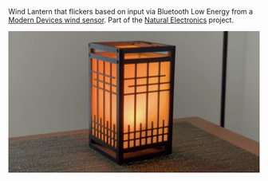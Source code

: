 Wind Lantern that flickers based on input via Bluetooth Low Energy from a [Modern Devices wind sensor](https://moderndevice.com/products/wind-sensor). Part of the [Natural Electronics](https://wabitronics.com) project.

![wind lantern](wind_lantern.png)